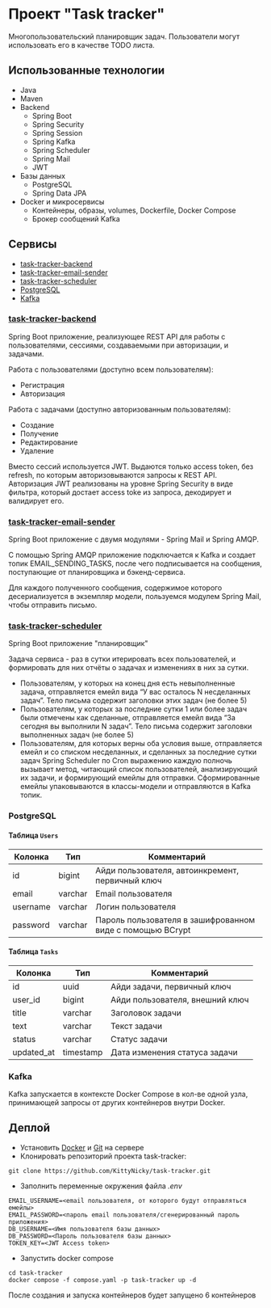 # Проект "Task tracker"

Многопользовательский планировщик задач. Пользователи могут использовать его в качестве TODO листа.

## Использованные технологии

- Java
- Maven
- Backend
    - Spring Boot
    - Spring Security
    - Spring Session
    - Spring Kafka
    - Spring Scheduler
    - Spring Mail
    - JWT
- Базы данных
    - PostgreSQL
    - Spring Data JPA
- Docker и микросервисы
    - Контейнеры, образы, volumes, Dockerfile, Docker Compose
    - Брокер сообщений Kafka

## Сервисы

- [task-tracker-backend](#task-tracker-backend)
- [task-tracker-email-sender](#task-tracker-email-sender)
- [task-tracker-scheduler](#task-tracker-scheduler)
- [PostgreSQL](#postgresql-база-данных)
- [Kafka](#kafka)

### [task-tracker-backend](https://github.com/KittyNicky/task-tracker-backend)

Spring Boot приложение, реализующее REST API для работы с пользователями, сессиями, создаваемыми при авторизации, и
задачами.

Работа с пользователями (доступно всем пользователям):

- Регистрация
- Авторизация

Работа с задачами (доступно авторизованным пользователям):

- Создание
- Получение
- Редактирование
- Удаление

Вместо сессий используется JWT. Выдаются только access token, без refresh, по которым авторизовываются запросы к REST
API.
Авторизация JWT реализованы на уровне Spring Security в виде фильтра, который достает access toke из запроса, декодирует
и валидирует его.

### [task-tracker-email-sender](https://github.com/KittyNicky/task-tracker-email-sender)

Spring Boot приложение с двумя модулями - Spring Mail и Spring AMQP.

С помощью Spring AMQP приложение подключается к Kafka и создает топик EMAIL_SENDING_TASKS, после чего подписывается на
сообщения, поступающие от планировщика и бэкенд-сервиса.

Для каждого полученного сообщения, содержимое которого десериализуется в экземпляр модели, пользуемся модулем Spring
Mail, чтобы отправить письмо.

### [task-tracker-scheduler](https://github.com/KittyNicky/task-tracker-scheduler)

Spring Boot приложение "планировщик"

Задача сервиса - раз в сутки итерировать всех пользователей, и формировать для них отчёты о задачах и изменениях в них
за сутки.

- Пользователям, у которых на конец дня есть невыполненные задача, отправляется емейл вида “У вас осталось N несделанных
  задач”. Тело письма содержит заголовки этих задач (не более 5)
- Пользователям, у которых за последние сутки 1 или более задач были отмечены как сделанные, отправляется емейл вида “За
  сегодня вы выполнили N задач”. Тело письма содержит заголовки выполненных задач (не более 5)
- Пользователям, для которых верны оба условия выше, отправляется емейл и со списком несделанных, и сделанных за
  последние
  сутки задач
  Spring Scheduler по Cron выражению каждую полночь вызывает метод, читающий список пользователей, анализирующий их
  задачи, и формирующий емейлы для отправки. Сформированные емейлы упаковываются в классы-модели и отправляются в Kafka
  топик.

### PostgreSQL

#### Таблица `Users`

| Колонка  | Тип     | Комментарий                                               |
|----------|---------|-----------------------------------------------------------|
| id       | bigint  | Айди пользователя, автоинкремент, первичный ключ          |
| email    | varchar | Email пользователя                                        |
| username | varchar | Логин пользователя                                        |
| password | varchar | Пароль пользователя в зашифрованном виде с помощью BCrypt |

#### Таблица `Tasks`

| Колонка    | Тип       | Комментарий                     |
|------------|-----------|---------------------------------|
| id         | uuid      | Айди задачи, первичный ключ     |
| user_id    | bigint    | Айди пользователя, внешний ключ |
| title      | varchar   | Заголовок задачи                |
| text       | varchar   | Текст задачи                    |
| status     | varchar   | Статус задачи                   |
| updated_at | timestamp | Дата изменения статуса задачи   |

### Kafka

Kafka запускается в контексте Docker Compose в кол-ве одной узла, принимающей запросы от других контейнеров внутри
Docker.

## Деплой

- Установить [Docker](#https://docs.docker.com/get-docker/) и [Git](#https://git-scm.com/downloads) на сервере
- Клонировать репозиторий проекта task-tracker:

```shell
git clone https://github.com/KittyNicky/task-tracker.git
```

- Заполнить переменные окружения файла _.env_

```properties
EMAIL_USERNAME=<email пользователя, от которого будут отправляться емейлы>
EMAIL_PASSWORD=<пароль email пользователя/сгенерированный пароль приложения>
DB_USERNAME=<Имя пользователя базы данных>
DB_PASSWORD=<Пароль пользователя базы данных>
TOKEN_KEY=<JWT Access token>
```

- Запустить docker compose

```shell
cd task-tracker
docker compose -f compose.yaml -p task-tracker up -d
```

После создания и запуска контейнеров будет запущено 6 контейнеров